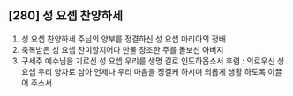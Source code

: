## [280] 성 요셉 찬양하세

1) 성 요셉 찬양하세 주님의 양부를 정결하신 성 요셉 마리아의 정배
2) 축복받은 성 요셉 찬미할지어다 만물 창조한 주를 돌보신 아버지
3) 구세주 예수님을 기르신 성 요셉 우리를 생명 길로 인도하옵소서
후렴 : 의로우신 성 요셉 우리 양자로 삼아 언제나 우리 마음을 정결케 하시며 의롭게 생활 하도록 이끌어 주소서

